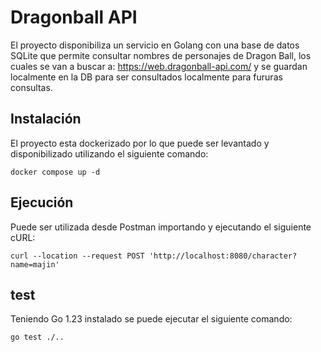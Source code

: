 # Dragonball API

El proyecto disponibiliza un servicio en Golang con una base de datos SQLite que permite consultar
nombres de personajes de Dragon Ball, los cuales se van a buscar a: https://web.dragonball-api.com/
y se guardan localmente en la DB para ser consultados localmente para fururas consultas.

## Instalación

El proyecto esta dockerizado por lo que puede ser levantado y disponibilizado utilizando el siguiente comando:
```
docker compose up -d 
```


## Ejecución

Puede ser utilizada desde Postman importando y ejecutando el siguiente cURL:
```
curl --location --request POST 'http://localhost:8080/character?name=majin'
```


## test

Teniendo Go 1.23 instalado se puede ejecutar el siguiente comando:
```
go test ./..
```
